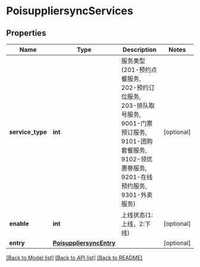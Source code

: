 # PoisuppliersyncServices

## Properties
Name | Type | Description | Notes
------------ | ------------- | ------------- | -------------
**service_type** | **int** | 服务类型(201-预约点餐服务, 202-预约订位服务, 203-排队取号服务, 9001-门票预订服务, 9101-团购套餐服务, 9102-领优惠劵服务, 9201-在线预约服务, 9301-外卖服务) | [optional] 
**enable** | **int** | 上线状态(1:上线，2:下线) | [optional] 
**entry** | [**PoisuppliersyncEntry**](PoisuppliersyncEntry.md) |  | [optional] 

[[Back to Model list]](../README.md#documentation-for-models) [[Back to API list]](../README.md#documentation-for-api-endpoints) [[Back to README]](../README.md)

